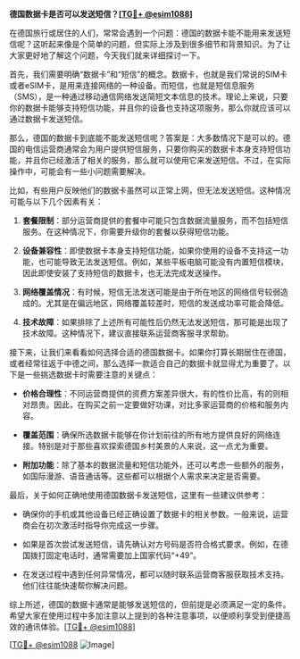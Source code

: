 **德国数据卡是否可以发送短信？[[TG💪+ @esim1088](https://t.me/s/esim1088)]**

在德国旅行或居住的人们，常常会遇到一个问题：德国的数据卡能不能用来发送短信呢？这听起来像是个简单的问题，但实际上涉及到很多细节和背景知识。为了让大家更好地了解这个问题，今天我们就来详细探讨一下。

首先，我们需要明确“数据卡”和“短信”的概念。数据卡，也就是我们常说的SIM卡或者eSIM卡，是用来连接网络的一种设备。而短信，也就是短信息服务（SMS），是一种通过移动通信网络发送简短文本信息的技术。理论上来说，只要你的数据卡能够支持短信功能，并且你的设备也支持这项服务，那么你就应该可以通过数据卡发送短信。

那么，德国的数据卡到底能不能发送短信呢？答案是：大多数情况下是可以的。德国的电信运营商通常会为用户提供短信服务，只要你购买的数据卡本身支持短信功能，并且你已经激活了相关的服务，那么就可以使用它来发送短信。不过，在实际操作中，可能会有一些小问题需要解决。

比如，有些用户反映他们的数据卡虽然可以正常上网，但无法发送短信。这种情况可能与以下几个因素有关：

1. **套餐限制**：部分运营商提供的套餐中可能只包含数据流量服务，而不包括短信服务。在这种情况下，你需要升级你的套餐以获得短信功能。
   
2. **设备兼容性**：即使数据卡本身支持短信功能，如果你使用的设备不支持这一功能，也可能导致无法发送短信。例如，某些平板电脑可能没有内置短信模块，因此即使安装了支持短信的数据卡，也无法完成发送操作。

3. **网络覆盖情况**：有时候，短信无法发送可能是由于所在地区的网络信号较弱造成的。尤其是在偏远地区，网络覆盖较差时，短信的发送成功率可能会降低。

4. **技术故障**：如果排除了上述所有可能性后仍然无法发送短信，那可能是出现了技术故障。这种情况下，建议直接联系运营商客服寻求帮助。

接下来，让我们来看看如何选择合适的德国数据卡。如果你打算长期居住在德国，或者经常往返于中德之间，那么选择一款适合自己的数据卡就显得尤为重要了。以下是一些挑选数据卡时需要注意的关键点：

- **价格合理性**：不同运营商提供的资费方案差异很大，有的性价比高，有的则相对昂贵。因此，在购买之前一定要做好功课，对比多家运营商的价格和服务内容。
  
- **覆盖范围**：确保所选数据卡能够在你计划前往的所有地方提供良好的网络连接。特别是对于那些喜欢探索德国乡村美景的人来说，这一点尤为重要。

- **附加功能**：除了基本的数据流量和短信功能外，还可以考虑一些额外的服务，如国际漫游、语音通话等。这些都可以根据个人需求来决定是否需要。

最后，关于如何正确地使用德国数据卡发送短信，这里有一些建议供参考：

- 确保你的手机或其他设备已经正确设置了数据卡的相关参数。一般来说，运营商会在初次激活时指导你完成这一步骤。
  
- 如果是首次尝试发送短信，请先确认对方号码是否符合格式要求。例如，在德国拨打固定电话时，通常需要加上国家代码“+49”。

- 在发送过程中遇到任何异常情况，都可以随时联系运营商客服获取技术支持。他们往往能快速帮你解决问题。

综上所述，德国的数据卡通常是能够发送短信的，但前提是必须满足一定的条件。希望大家在使用过程中多加注意以上提到的各种注意事项，以便顺利享受到便捷高效的通讯体验。[[TG💪+ @esim1088](https://t.me/s/esim1088)]

[[TG💪+ @esim1088](https://t.me/s/esim1088) ![Image](https://i.postimg.cc/4NQfJmqS/Snipaste-2025-05-13-00-14-12.png)]